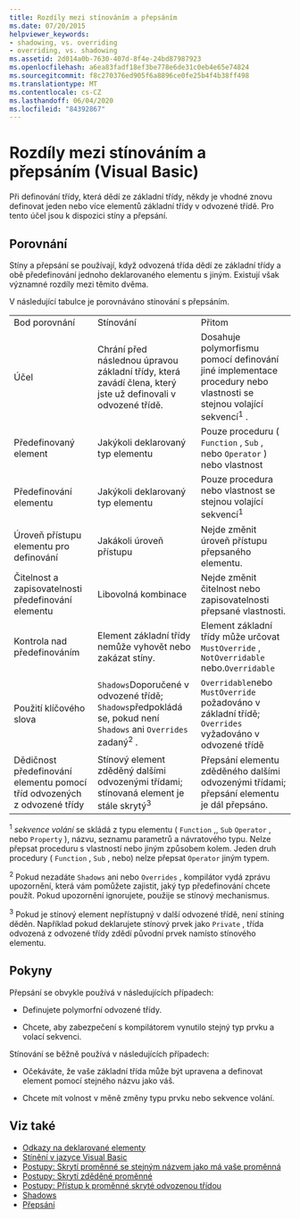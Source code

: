 ```yaml
---
title: Rozdíly mezi stínováním a přepsáním
ms.date: 07/20/2015
helpviewer_keywords:
- shadowing, vs. overriding
- overriding, vs. shadowing
ms.assetid: 2d014a0b-7630-407d-8f4e-24bd87987923
ms.openlocfilehash: a6ea83fadf18ef3be778e6de31c0eb4e65e74824
ms.sourcegitcommit: f8c270376ed905f6a8896ce0fe25b4f4b38ff498
ms.translationtype: MT
ms.contentlocale: cs-CZ
ms.lasthandoff: 06/04/2020
ms.locfileid: "84392867"
---
```

# <a name="differences-between-shadowing-and-overriding-visual-basic"></a>Rozdíly mezi stínováním a přepsáním (Visual Basic)
Při definování třídy, která dědí ze základní třídy, někdy je vhodné znovu definovat jeden nebo více elementů základní třídy v odvozené třídě. Pro tento účel jsou k dispozici stíny a přepsání.  
  
## <a name="comparison"></a>Porovnání  
 Stíny a přepsání se používají, když odvozená třída dědí ze základní třídy a obě předefinování jednoho deklarovaného elementu s jiným. Existují však významné rozdíly mezi těmito dvěma.  
  
 V následující tabulce je porovnáváno stínování s přepsáním.  
  
||||  
|---|---|---|  
|Bod porovnání|Stínování|Přitom|  
|Účel|Chrání před následnou úpravou základní třídy, která zavádí člena, který jste už definovali v odvozené třídě.|Dosahuje polymorfismu pomocí definování jiné implementace procedury nebo vlastnosti se stejnou volající sekvencí<sup>1</sup> .|  
|Předefinovaný element|Jakýkoli deklarovaný typ elementu|Pouze proceduru ( `Function` , `Sub` , nebo `Operator` ) nebo vlastnost|  
|Předefinování elementu|Jakýkoli deklarovaný typ elementu|Pouze procedura nebo vlastnost se stejnou volající sekvencí<sup>1</sup>|  
|Úroveň přístupu elementu pro definování|Jakákoli úroveň přístupu|Nejde změnit úroveň přístupu přepsaného elementu.|  
|Čitelnost a zapisovatelnosti předefinování elementu|Libovolná kombinace|Nejde změnit čitelnost nebo zapisovatelnosti přepsané vlastnosti.|  
|Kontrola nad předefinováním|Element základní třídy nemůže vyhovět nebo zakázat stíny.|Element základní třídy může určovat `MustOverride` , `NotOverridable` nebo.`Overridable`|  
|Použití klíčového slova|`Shadows`Doporučené v odvozené třídě; `Shadows`předpokládá se, pokud není `Shadows` ani `Overrides` zadaný<sup>2</sup> .|`Overridable`nebo `MustOverride` požadováno v základní třídě; `Overrides` vyžadováno v odvozené třídě|  
|Dědičnost předefinování elementu pomocí tříd odvozených z odvozené třídy|Stínový element zděděný dalšími odvozenými třídami; stínovaná element je stále skrytý<sup>3</sup>|Přepsání elementu zděděného dalšími odvozenými třídami; přepsání elementu je dál přepsáno.|  
  
 <sup>1</sup> *sekvence volání* se skládá z typu elementu ( `Function` ,, `Sub` `Operator` , nebo `Property` ), názvu, seznamu parametrů a návratového typu. Nelze přepsat proceduru s vlastností nebo jiným způsobem kolem. Jeden druh procedury ( `Function` , `Sub` , nebo) nelze přepsat `Operator` jiným typem.  
  
 <sup>2</sup> Pokud nezadáte `Shadows` ani nebo `Overrides` , kompilátor vydá zprávu upozornění, která vám pomůžete zajistit, jaký typ předefinování chcete použít. Pokud upozornění ignorujete, použije se stínový mechanismus.  
  
 <sup>3</sup> Pokud je stínový element nepřístupný v další odvozené třídě, není stíning děděn. Například pokud deklarujete stínový prvek jako `Private` , třída odvozená z odvozené třídy zdědí původní prvek namísto stínového elementu.  
  
## <a name="guidelines"></a>Pokyny  
 Přepsání se obvykle používá v následujících případech:  
  
- Definujete polymorfní odvozené třídy.  
  
- Chcete, aby zabezpečení s kompilátorem vynutilo stejný typ prvku a volací sekvenci.  
  
 Stínování se běžně používá v následujících případech:  
  
- Očekáváte, že vaše základní třída může být upravena a definovat element pomocí stejného názvu jako váš.  
  
- Chcete mít volnost v měně změny typu prvku nebo sekvence volání.  
  
## <a name="see-also"></a>Viz také

- [Odkazy na deklarované elementy](references-to-declared-elements.md)
- [Stínění v jazyce Visual Basic](shadowing.md)
- [Postupy: Skrytí proměnné se stejným názvem jako má vaše proměnná](how-to-hide-a-variable-with-the-same-name-as-your-variable.md)
- [Postupy: Skrytí zděděné proměnné](how-to-hide-an-inherited-variable.md)
- [Postupy: Přístup k proměnné skryté odvozenou třídou](how-to-access-a-variable-hidden-by-a-derived-class.md)
- [Shadows](../../../language-reference/modifiers/shadows.md)
- [Přepsání](../../../language-reference/modifiers/overrides.md)
